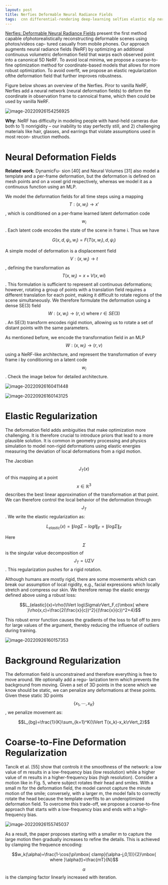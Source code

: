 ```yaml
---
layout: post
title: Nerfies Deformable Neural Radiance Fields
tags:  cnn differential-rendering deep-learning selfies elastic mlp nerf deformation nerfies
---
```


[Nerfies: Deformable Neural Radiance Fields](https://arxiv.org/abs/2011.12948v5) present the first method capable ofphotorealistically reconstructing deformable scenes using photos/videos cap- tured casually from mobile phones. Our approach augments neural radiance fields (NeRF) by optimizing an additional continuous volumetric deformation field that warps each observed point into a canonical 5D NeRF. To avoid local minima, we propose a coarse-to-fine optimization method for coordinate-based models that allows for more robust optimization. To avoid overfit, we propose an elastic regularization ofthe deformation field that further improves robustness.

Figure below shows an overview of the Nerfies. Piror to vanilla NeRF, Nerfies add a neural network (neural deformation fields) to deform the coordinate in observation frame to cannoical frame, which then could be used by vanilla NeRF.

![image-20220926154256925](https://raw.githubusercontent.com/zhangtemplar/zhangtemplar.github.io/master/uPic/2022_09_26_16_25_31_image-20220926154256925.png)

**Why**: NeRF has difficulty in modeling people with hand-held cameras due both to 1) nonrigidity – our inability to stay perfectly still, and 2) challenging materials like hair, glasses, and earrings that violate assumptions used in most recon- struction methods.

# Neural Deformation Fields

**Related work**: DynamicFu- sion [40] and Neural Volumes [31] also model a template and a per-frame deformation, but the deformation is defined on mesh points and on a voxel grid respectively, whereas we model it as a continuous function using an MLP.

We model the deformation fields for all time steps using a mapping $$T : (x, w_i) \to x'$$, which is conditioned on a per-frame learned latent deformation code $$w_i$$. Each latent code encodes the state of the scene in frame i. Thus we have

$$G(x,d,\psi_i,w_i)=F(T(x,w_i),d,\psi_i)$$

A simple model of deformation is a displacement field $$V : (x, w_i) \to t$$, defining the transformation as $$T(x, w_i) = x +V(x, wi)$$. This formulation is sufficient to represent all continuous deformations; however, rotating a group of points with a translation field requires a different translation for each point, making it difficult to rotate regions of the scene simultaneously. We therefore formulate the deformation using a dense SE(3) field $$W : (x, w_i) \to (r,v)\mbox{ where } r\in SE(3)$$. An SE(3) transform encodes rigid motion, allowing us to rotate a set of distant points with the same parameters.

As mentioned before, we encode the transformation field in an MLP $$W : (x, w_i) \to (r,v)$$ using a NeRF-like architecture, and represent the transformation of every frame i by conditioning on a latent code $$w_i$$. Check the image below for detailed architecture.

![image-20220926160411448](https://raw.githubusercontent.com/zhangtemplar/zhangtemplar.github.io/master/uPic/2022_09_26_16_04_11_image-20220926160411448.png)

![image-20220926160143125](https://raw.githubusercontent.com/zhangtemplar/zhangtemplar.github.io/master/uPic/2022_09_26_16_01_43_image-20220926160143125.png)

# Elastic Regularization

The deformation field adds ambiguities that make optimization more challenging. It is therefore crucial to introduce priors that lead to a more plausible solution. It is common in geometry processing and physics simulation to model non-rigid deformations using elastic energies measuring the deviation of local deformations from a rigid motion.

The Jacobian $$J_T(x)$$ of this mapping at a point $$x \in \mathbb{R}^3$$ describes the best linear approximation of the transformation at that point. We can therefore control the local behavior of the deformation through $$J_T$$. We write the elastic regularization as:

$$L_{elastic}(x)=\lVert log\Sigma -log I\rVert_F = \lVert log\Sigma\rVert_F$$

Here $$\Sigma$$ is the singular value decomposition of $$J_T=U\Sigma V$$. This regularization pushes for a rigid rotation.

Although humans are mostly rigid, there are some movements which can break our assumption of local rigidity, e.g., facial expressions which locally stretch and compress our skin. We therefore remap the elastic energy defined above using a robust loss:

$$L_{elastic}(x)=\rho(\lVert log\Sigma\rVert_F,c)\mbox{ where }\rho(x,c)=\frac{2(\frac{x}{c})^2}{(\frac{x}{c})^2+4}$$

This robust error function causes the gradients of the loss to fall off to zero for large values of the argument, thereby reducing the influence of outliers during training.

![image-20220926160157353](https://raw.githubusercontent.com/zhangtemplar/zhangtemplar.github.io/master/uPic/2022_09_26_16_01_57_image-20220926160157353.png)

# Background Regularization

The deformation field is unconstrained and therefore everything is free to move around. We optionally add a regu- larization term which prevents the background from moving. Given a set of 3D points in the scene which we know should be static, we can penalize any deformations at these points. Given these static 3D points $$\{x_1,\cdots , x_K\}$$, we penalize movement as:

$$L_{bg}=\frac{1}{K}\sum_{k=1}^K{\lVert T(x_k)-x_k\rVert_2}$$

# Coarse-to-Fine Deformation Regularization

Tancik et al. [55] show that controls it the smoothness of the network: a low value of m results in a low-frequency bias (low resolution) while a higher value of m results in a higher-frequency bias (high resolution). Consider a motion like in Fig. 5, where subject rotates
their head and smiles. With a small m for the deformation field, the model cannot capture the minute motion of the smile; conversely, with a larger m, the model fails to correctly rotate the head because the template overfits to an underoptimized deformation field. To overcome this trade-off, we propose a coarse-to-fine approach that starts with a low-frequency bias and ends with a high-frequency bias.

![image-20220926155745037](https://raw.githubusercontent.com/zhangtemplar/zhangtemplar.github.io/master/uPic/2022_09_26_15_57_45_image-20220926155745037.png)

As a result, the paper proposes starting with a smaller m to capture the large motion then gradually increases to refine the details. This is achieved by clamping the frequence encoding:

$$w_k(\alpha)=\frac{1-\cos(\pi\mbox{ clamp}(\alpha-j,0,1))}{2}\mbox{ where }\alpha(t)=\frac{mT}{N}$$

$$\alpha$$ is the clamping factor linearly increased with iteration.
